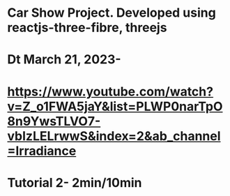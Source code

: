 # Car Show Project. Developed using reactjs-three-fibre, threejs
# Dt March 21, 2023- 
# https://www.youtube.com/watch?v=Z_o1FWA5jaY&list=PLWP0narTpO8n9YwsTLVO7-vbIzLELrwwS&index=2&ab_channel=Irradiance
# Tutorial 2- 2min/10min
